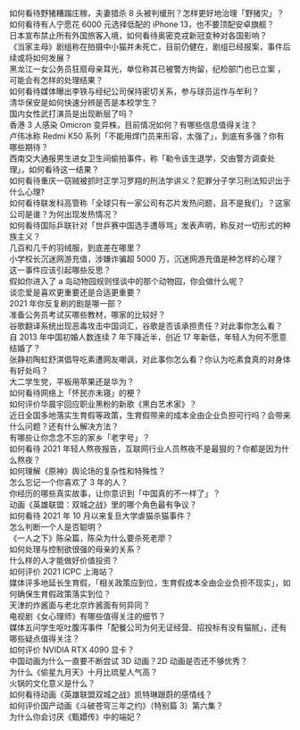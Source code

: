 如何看待野猪糟蹋庄稼，夫妻猎杀 8 头被判缓刑？怎样更好地治理「野猪灾」？  
如何看待有人宁愿花 6000 元选择低配的 iPhone 13，也不要顶配安卓旗舰？  
日本宣布禁止所有外国旅客入境，如何看待奥密克戎新冠变种对各国影响？  
《当家主母》剧组称在拍摄中小猫并未死亡，目前仍健在，剧组已经报案，事件后续或将如何发展？  
黑龙江一女公务员狂扇母亲耳光，单位称其已被警方拘留，纪检部门也已立案 ，可能会有怎样的处理结果？  
如何看待媒体曝出李铁与经纪公司保持密切关系，参与球员运作与牟利？  
清华保安是如何快速分辨是否是本校学生？  
国内女性武打演员是出现断层了吗？  
香港 3 人感染 Omicron 变异株，目前情况如何？有哪些信息值得关注？  
卢伟冰称 Redmi K50 系列「不能用焊门员来形容，太强了」，到底有多强？你有哪些期待？  
西南交大通报男生进女卫生间偷拍事件，称「勒令该生退学，交由警方调查处理」，如何看待这一结果？  
如何看待重庆一窃贼被抓时正学习罗翔的刑法学讲义？犯罪分子学习刑法知识出于什么心理?  
如何看待联发科高管称「全球只有一家公司有芯片发热问题，且不是我们」？这家公司是谁？为何出现发热情况？  
如何看待国际乒联针对「世乒赛中国选手遭辱骂」发表声明，称反对一切形式的种族主义？  
几百和几千的羽绒服，到底差在哪里？  
小学校长沉迷网游充值，涉嫌诈骗超 5000 万，沉迷网游充值是种怎样的心理？这一事件应该引起哪些反思？  
假如你进入了 a 岛动物园规则怪谈中的那个动物园，你会做什么呢？  
谈恋爱是喜欢更重要还是合适更重要？  
2021 年你反复刷的剧是哪一部？  
准备公务员考试买哪些教材，哪家的比较好？  
谷歌翻译系统出现恶毒攻击中国词汇，谷歌是否该承担责任？对此事你怎么看？  
自 2013 年中国初婚人数连续 7 年下降近半，创近 17 年新低，年轻人为何不愿意结婚了？  
张静初陶虹舒淇倡导吃素遭网友嘲讽，对此事你怎么看？你认为吃素食真的对身体有好处吗？  
大二学生党，平板用苹果还是华为？  
如何看待网络上「怀民亦未寝」的梗？  
如何评价华晨宇回应职业黑粉的新歌《黑白艺术家》？  
近日全国多地落实生育假等政策，生育假带来的成本全由企业负担可行吗？会带来什么问题？还有什么解决方法？  
有哪些让你念念不忘的家乡「老字号」？  
如何看待 2021 年轻人熬夜报告，互联网行业人员熬夜不是最狠的？你都是因为什么熬夜？  
如何理解《原神》舆论场的复杂性和特殊性？  
怎么忘记一个你喜欢了 3 年的人？  
你经历的哪些真实故事，让你意识到「中国真的不一样了」？  
动画《英雄联盟：双城之战》里的哪个角色最有争议？  
如何看待 2021 年 10 月以来复旦大学虐猫杀猫事件？  
怎么判断一个人是否聪明？  
《一人之下》陈朵篇，陈朵为什么要杀死老廖？  
如何处理与控制欲很强的母亲的关系？  
什么样的人才能做好价值投资？  
如何评价 2021 ICPC 上海站？  
媒体评多地延长生育假，「相关政策应到位，生育假成本全由企业负担不现实」，如何确保生育假政策落实到位？  
天津的炸酱面与老北京炸酱面有何异同？  
电视剧《女心理师》有哪些值得关注的细节？  
媒体五问学生呕吐腹泻事件「配餐公司为何无证经营、招投标有没有猫腻」，还有哪些疑点值得关注？  
如何评价 NVIDIA RTX 4090 显卡？  
中国动画为什么一直要不断尝试 3D 动画？2D 动画是否还不够优秀？  
为什么《偷星九月天》十月比琉星人气高？  
火锅的文化意义是什么？  
如何看待动画《英雄联盟双城之战》凯特琳跟蔚的感情线？  
如何评价国产动画《斗破苍穹三年之约》（特别篇 3）第六集？  
为什么你会讨厌《甄嬛传》中的端妃？  
